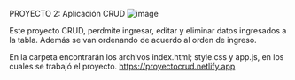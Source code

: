 PROYECTO 2: Aplicación CRUD
![image](https://github.com/sebafita/Proyecto-CRUD/assets/141773343/ad3b8197-9352-4d55-b423-328da7e141c2)

Este proyecto CRUD, perdmite ingresar, editar y eliminar datos ingresados a la tabla.
Además se van ordenando de acuerdo al orden de ingreso.

En la carpeta encontrarán los archivos index.html; style.css y app.js, en los cuales se trabajó el proyecto.
https://proyectocrud.netlify.app
